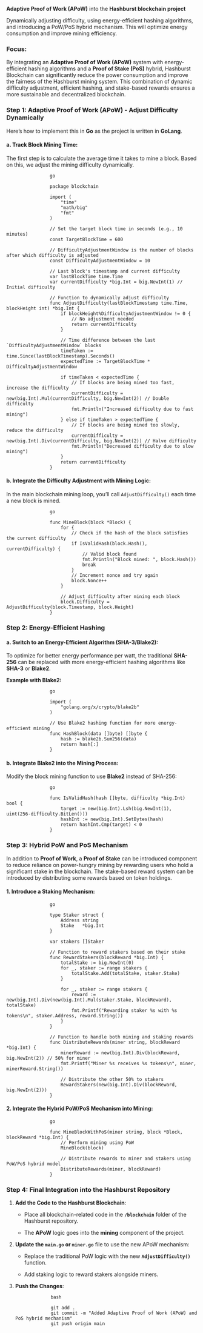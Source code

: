 **Adaptive Proof of Work (APoW)** into the **Hashburst blockchain project**

Dynamically adjusting difficulty, using energy-efficient hashing algorithms, and introducing a PoW/PoS hybrid mechanism. 
This will optimize energy consumption and improve mining efficiency.

### Focus:

By integrating an **Adaptive Proof of Work (APoW)** system with energy-efficient hashing algorithms and a **Proof of Stake (PoS)** hybrid, Hashburst Blockchain can significantly reduce the power consumption and improve the fairness of the Hashburst mining system.
This combination of dynamic difficulty adjustment, efficient hashing, and stake-based rewards ensures a more sustainable and decentralized blockchain.

### Step 1: **Adaptive Proof of Work (APoW) - Adjust Difficulty Dynamically**

Here’s how to implement this in **Go** as the project is written in **GoLang**.

#### a. **Track Block Mining Time**:

The first step is to calculate the average time it takes to mine a block. Based on this, we adjust the mining difficulty dynamically.

                    go
                    
                    package blockchain
                    
                    import (
                        "time"
                        "math/big"
                        "fmt"
                    )
                    
                    // Set the target block time in seconds (e.g., 10 minutes)
                    const TargetBlockTime = 600 
                    
                    // DifficultyAdjustmentWindow is the number of blocks after which difficulty is adjusted
                    const DifficultyAdjustmentWindow = 10 
                    
                    // Last block's timestamp and current difficulty
                    var lastBlockTime time.Time
                    var currentDifficulty *big.Int = big.NewInt(1) // Initial difficulty
                    
                    // Function to dynamically adjust difficulty
                    func AdjustDifficulty(lastBlockTimestamp time.Time, blockHeight int) *big.Int {
                        if blockHeight%DifficultyAdjustmentWindow != 0 {
                            // No adjustment needed
                            return currentDifficulty
                        }
                    
                        // Time difference between the last `DifficultyAdjustmentWindow` blocks
                        timeTaken := time.Since(lastBlockTimestamp).Seconds()
                        expectedTime := TargetBlockTime * DifficultyAdjustmentWindow
                    
                        if timeTaken < expectedTime {
                            // If blocks are being mined too fast, increase the difficulty
                            currentDifficulty = new(big.Int).Mul(currentDifficulty, big.NewInt(2)) // Double difficulty
                            fmt.Println("Increased difficulty due to fast mining")
                        } else if timeTaken > expectedTime {
                            // If blocks are being mined too slowly, reduce the difficulty
                            currentDifficulty = new(big.Int).Div(currentDifficulty, big.NewInt(2)) // Halve difficulty
                            fmt.Println("Decreased difficulty due to slow mining")
                        }
                        return currentDifficulty
                    }

#### b. **Integrate the Difficulty Adjustment with Mining Logic**:

In the main blockchain mining loop, you’ll call `AdjustDifficulty()` each time a new block is mined.

                    go
                    
                    func MineBlock(block *Block) {
                        for {
                            // Check if the hash of the block satisfies the current difficulty
                            if IsValidHash(block.Hash(), currentDifficulty) {
                                // Valid block found
                                fmt.Println("Block mined: ", block.Hash())
                                break
                            }
                            // Increment nonce and try again
                            block.Nonce++
                        }
                    
                        // Adjust difficulty after mining each block
                        block.Difficulty = AdjustDifficulty(block.Timestamp, block.Height)
                    }


### Step 2: **Energy-Efficient Hashing**

#### a. **Switch to an Energy-Efficient Algorithm (SHA-3/Blake2)**:

To optimize for better energy performance per watt, the traditional **SHA-256** can be replaced with more energy-efficient hashing algorithms like **SHA-3** or **Blake2**.

**Example with Blake2:**

                    go
                    
                    import (
                        "golang.org/x/crypto/blake2b"
                    )
                    
                    // Use Blake2 hashing function for more energy-efficient mining
                    func HashBlock(data []byte) []byte {
                        hash := blake2b.Sum256(data)
                        return hash[:]
                    }

#### b. **Integrate Blake2 into the Mining Process**:

Modify the block mining function to use **Blake2** instead of SHA-256:

                    go
                    
                    func IsValidHash(hash []byte, difficulty *big.Int) bool {
                        target := new(big.Int).Lsh(big.NewInt(1), uint(256-difficulty.BitLen()))
                        hashInt := new(big.Int).SetBytes(hash)
                        return hashInt.Cmp(target) < 0
                    }

### Step 3: **Hybrid PoW and PoS Mechanism**

In addition to **Proof of Work**, a **Proof of Stake** can be introduced component to reduce reliance on power-hungry mining by rewarding users who hold a significant stake in the blockchain.
The stake-based reward system can be introduced by distributing some rewards based on token holdings.

#### 1. **Introduce a Staking Mechanism**:

                    go
                    
                    type Staker struct {
                        Address string
                        Stake   *big.Int
                    }
                    
                    var stakers []Staker
                    
                    // Function to reward stakers based on their stake
                    func RewardStakers(blockReward *big.Int) {
                        totalStake := big.NewInt(0)
                        for _, staker := range stakers {
                            totalStake.Add(totalStake, staker.Stake)
                        }
                    
                        for _, staker := range stakers {
                            reward := new(big.Int).Div(new(big.Int).Mul(staker.Stake, blockReward), totalStake)
                            fmt.Printf("Rewarding staker %s with %s tokens\n", staker.Address, reward.String())
                        }
                    }
                    
                    // Function to handle both mining and staking rewards
                    func DistributeRewards(miner string, blockReward *big.Int) {
                        minerReward := new(big.Int).Div(blockReward, big.NewInt(2)) // 50% for miner
                        fmt.Printf("Miner %s receives %s tokens\n", miner, minerReward.String())
                        
                        // Distribute the other 50% to stakers
                        RewardStakers(new(big.Int).Div(blockReward, big.NewInt(2)))
                    }

#### 2. **Integrate the Hybrid PoW/PoS Mechanism into Mining**:

                    go
                    
                    func MineBlockWithPoS(miner string, block *Block, blockReward *big.Int) {
                        // Perform mining using PoW
                        MineBlock(block)
                    
                        // Distribute rewards to miner and stakers using PoW/PoS hybrid model
                        DistributeRewards(miner, blockReward)
                    }

### Step 4: **Final Integration into the Hashburst Repository**

1. **Add the Code to the Hashburst Blockchain**:
   
   - Place all blockchain-related code in the **`/blockchain`** folder of the Hashburst repository.
     
   - The **APoW** logic goes into the **mining** component of the project.

2. **Update the `main.go` or `miner.go`** file to use the new APoW mechanism:
   
   - Replace the traditional PoW logic with the new **`AdjustDifficulty()`** function.
     
   - Add staking logic to reward stakers alongside miners.

3. **Push the Changes**:

                    bash
                    
                    git add .
                    git commit -m "Added Adaptive Proof of Work (APoW) and PoS hybrid mechanism"
                    git push origin main
